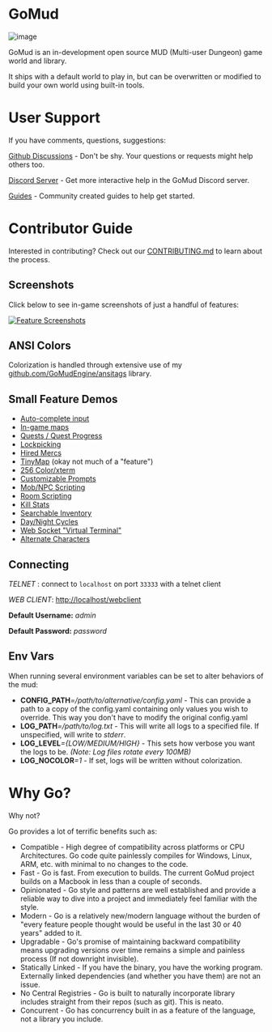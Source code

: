 # GoMud

![image](feature-screenshots/splash.png)

GoMud is an in-development open source MUD (Multi-user Dungeon) game world and library.

It ships with a default world to play in, but can be overwritten or modified to build your own world using built-in tools.

# User Support

If you have comments, questions, suggestions:

[Github Discussions](https://github.com/GoMudEngine/GoMud/discussions) - Don't be shy. Your questions or requests might help others too.

[Discord Server](https://discord.gg/cjukKvQWyy) - Get more interactive help in the GoMud Discord server.

[Guides](_datafiles/guides/README.md) - Community created guides to help get started.

# Contributor Guide

Interested in contributing? Check out our [CONTRIBUTING.md](https://github.com/GoMudEngine/GoMud/.github/CONTRIBUTING.md) to learn about the process.

## Screenshots

Click below to see in-game screenshots of just a handful of features:

[![Feature Screenshots](feature-screenshots/screenshots-thumb.png "Feature Screenshots")](feature-screenshots/README.md)

## ANSI Colors

Colorization is handled through extensive use of my [github.com/GoMudEngine/ansitags](https://github.com/GoMudEngine/ansitags) library.

## Small Feature Demos

- [Auto-complete input](https://youtu.be/7sG-FFHdhtI)
- [In-game maps](https://youtu.be/navCCH-mz_8)
- [Quests / Quest Progress](https://youtu.be/3zIClk3ewTU)
- [Lockpicking](https://youtu.be/-zgw99oI0XY)
- [Hired Mercs](https://youtu.be/semi97yokZE)
- [TinyMap](https://www.youtube.com/watch?v=VLNF5oM4pWw) (okay not much of a "feature")
- [256 Color/xterm](https://www.youtube.com/watch?v=gGSrLwdVZZQ)
- [Customizable Prompts](https://www.youtube.com/watch?v=MFkmjSTL0Ds)
- [Mob/NPC Scripting](https://www.youtube.com/watch?v=li2k1N4p74o)
- [Room Scripting](https://www.youtube.com/watch?v=n1qNUjhyOqg)
- [Kill Stats](https://www.youtube.com/watch?v=4aXs8JNj5Cc)
- [Searchable Inventory](https://www.youtube.com/watch?v=iDUbdeR2BUg)
- [Day/Night Cycles](https://www.youtube.com/watch?v=CiEbOp244cw)
- [Web Socket "Virtual Terminal"](https://www.youtube.com/watch?v=L-qtybXO4aw)
- [Alternate Characters](https://www.youtube.com/watch?v=VERF2l70W34)

## Connecting

_TELNET_ : connect to `localhost` on port `33333` with a telnet client

_WEB CLIENT_: [http://localhost/webclient](http://localhost/webclient)

**Default Username:** _admin_

**Default Password:** _password_

## Env Vars

When running several environment variables can be set to alter behaviors of the mud:

- **CONFIG_PATH**_=/path/to/alternative/config.yaml_ - This can provide a path to a copy of the config.yaml containing only values you wish to override. This way you don't have to modify the original config.yaml
- **LOG_PATH**_=/path/to/log.txt_ - This will write all logs to a specified file. If unspecified, will write to _stderr_.
- **LOG_LEVEL**_={LOW/MEDIUM/HIGH}_ - This sets how verbose you want the logs to be. _(Note: Log files rotate every 100MB)_
- **LOG_NOCOLOR**_=1_ - If set, logs will be written without colorization.

# Why Go?

Why not?

Go provides a lot of terrific benefits such as:

- Compatible - High degree of compatibility across platforms or CPU Architectures. Go code quite painlessly compiles for Windows, Linux, ARM, etc. with minimal to no changes to the code.
- Fast - Go is fast. From execution to builds. The current GoMud project builds on a Macbook in less than a couple of seconds.
- Opinionated - Go style and patterns are well established and provide a reliable way to dive into a project and immediately feel familiar with the style.
- Modern - Go is a relatively new/modern language without the burden of "every feature people thought would be useful in the last 30 or 40 years" added to it.
- Upgradable - Go's promise of maintaining backward compatibility means upgrading versions over time remains a simple and painless process (If not downright invisible).
- Statically Linked - If you have the binary, you have the working program. Externally linked dependencies (and whether you have them) are not an issue.
- No Central Registries - Go is built to naturally incorporate library includes straight from their repos (such as git). This is neato.
- Concurrent - Go has concurrency built in as a feature of the language, not a library you include.
